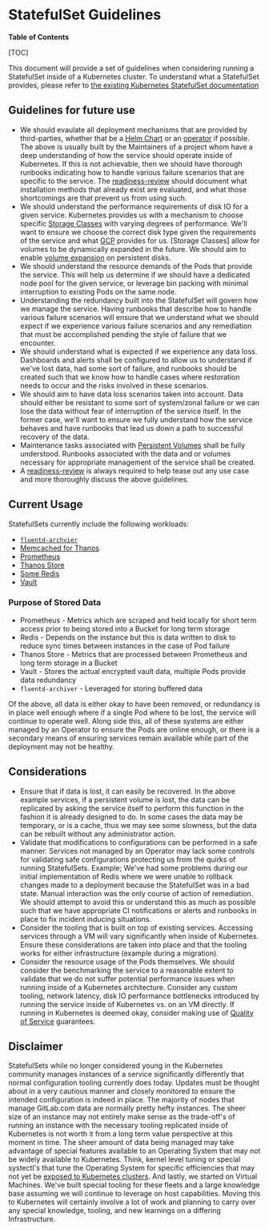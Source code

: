# StatefulSet Guidelines

**Table of Contents**

[TOC]

This document will provide a set of guidelines when considering running a
StatefulSet inside of a Kubernetes cluster.  To understand what a StatefulSet
provides, please refer to [the existing Kubernetes StatefulSet
documentation](https://kubernetes.io/docs/concepts/workloads/controllers/statefulset/)

## Guidelines for future use

* We should evaulate all deployment mechanisms that are provided by
  third-parties, whether that be a [Helm Chart](https://helm.sh/) or an
  [operator](https://kubernetes.io/docs/concepts/extend-kubernetes/operator/) if
  possible. The above is usually built by the Maintainers of a project whom have
  a deep understanding of how the service should operate inside of Kubernetes.
  If this is not achievable, then we should have thorough runbooks indicating
  how to handle various failure scenarios that are specific to the service.  The
  [readiness-review] should document what installation methods that already
  exist are evaluated, and what those shortcomings are that prevent us from
  using such.
* We should understand the performance requirements of disk IO for a given
  service.  Kubernetes provides us with a mechanism to choose specific [Storage
  Classes](https://kubernetes.io/docs/concepts/storage/storage-classes/) with
  varying degrees of performance.  We'll want to ensure we choose the correct
  disk type given the requirements of the service and what
  [GCP](https://cloud.google.com/compute/docs/disks) provides for us.  [Storage
  Classes] allow for volumes to be dynamically expanded in the future.  We
  should aim to enable [volume
  expansion](https://cloud.google.com/kubernetes-engine/docs/how-to/persistent-volumes/volume-expansion)
  on persistent disks.
* We should understand the resource demands of the Pods that provide the
  service.  This will help us determine if we should have a dedicated node pool
  for the given service, or leverage bin packing with minimal interruption to
  existing Pods on the same node.
* Understanding the redundancy built into the StatefulSet will govern how we
  manage the service.  Having runbooks that describe how to handle various
  failure scenarios will ensure that we understand what we should expect if we
  experience various failure scenarios and any remediation that must be
  accomplished pending the style of failure that we encounter.
* We should understand what is expected if we experience any data loss.
  Dashboards and alerts shall be configured to allow us to understand if we've
  lost data, had some sort of failure, and runbooks should be created such that
  we know how to handle cases where restoration needs to occur and the risks
  involved in these scenarios.
* We should aim to have data loss scenarios taken into account.  Data should
  either be resistant to some sort of system/zonal failure or we can lose the
  data without fear of interruption of the service itself.  In the former case,
  we'll want to ensure we fully understand how the service behaves and have
  runbooks that lead us down a path to successful recovery of the data.
* Maintenance tasks associated with [Persistent
  Volumes](https://kubernetes.io/docs/concepts/storage/persistent-volumes/)
  shall be fully understood.  Runbooks associated with the data and or volumes
  necessary for appropriate management of the service shall be created.
* A [readiness-review] is always required to help tease out any use case and
  more thoroughly discuss the above guidelines.

## Current Usage

StatefulSets currently include the following workloads:

* [`fluentd-archvier`](https://gitlab.com/gitlab-com/gl-infra/k8s-workloads/tanka-deployments/-/tree/f106d7b79520582c3ce17ea034eab367f4c63716/lib/fluentd)
* [Memcached for Thanos](https://gitlab.com/gitlab-com/gl-infra/k8s-workloads/tanka-deployments/-/tree/f106d7b79520582c3ce17ea034eab367f4c63716/lib/memcached)
* [Prometheus](https://gitlab.com/gitlab-com/gl-infra/k8s-workloads/gitlab-helmfiles/-/tree/70ccfc6960b9799bde660c5d7546b237971ddfa2/releases/30-gitlab-monitoring)
* [Thanos Store](https://gitlab.com/gitlab-com/gl-infra/k8s-workloads/tanka-deployments/-/tree/f106d7b79520582c3ce17ea034eab367f4c63716/lib/thanos)
* [Some Redis](https://gitlab.com/gitlab-com/gl-infra/k8s-workloads/tanka-deployments/-/tree/f106d7b79520582c3ce17ea034eab367f4c63716/lib/redis)
* [Vault](https://gitlab.com/gitlab-com/gl-infra/k8s-workloads/gitlab-helmfiles/-/tree/70ccfc6960b9799bde660c5d7546b237971ddfa2/releases/vault)

### Purpose of Stored Data

* Prometheus - Metrics which are scraped and held locally for short term access
  prior to being stored into a Bucket for long term storage
* Redis - Depends on the instance but this is data written to disk to reduce
  sync times between instances in the case of Pod failure
* Thanos Store - Metrics that are processed between Prometheus and long term
  storage in a Bucket
* Vault - Stores the actual encrypted vault data, multiple Pods provide data
  redundancy
* `fluentd-archiver` - Leveraged for storing buffered data

Of the above, all data is either okay to have been removed, or redundancy is in
place well enough where if a single Pod where to be lost, the service will
continue to operate well.  Along side this, all of these systems are either
managed by an Operator to ensure the Pods are online enough, or there is a
secondary means of ensuring services remain available while part of the
deployment may not be healthy.

## Considerations

* Ensure that if data is lost, it can easily be recovered.  In the above example
  services, if a persistent volume is lost, the data can be replicated by asking
  the service itself to perform this function in the fashion it is already
  designed to do.  In some cases the data may be temporary, or is a cache, thus
  we may see some slowness, but the data can be rebuilt without any
  administrator action.
* Validate that modifications to configurations can be performed in a safe
  manner.  Services not managed by an Operator may lack some controls for
  validating safe configurations protecting us from the quirks of running
  StatefulSets.  Example; We've had some problems during our initial
  implementation of Redis where we were unable to rollback changes made to a
  deployment because the StatefulSet was in a bad state.  Manual interaction was
  the only course of action of remediation.  We should attempt to avoid this or
  understand this as much as possible such that we have appropriate CI
  notifications or alerts and runbooks in place to fix incident inducing
  situations.
* Consider the tooling that is built on top of existing services.  Accessing
  services through a VM will vary significantly when inside of Kubernetes.
  Ensure these considerations are taken into place and that the tooling works
  for either infrastructure (example during a migration).
* Consider the resource usage of the Pods themselves.  We should consider the
  benchmarking the service to a reasonable extent to validate that we do not
  suffer potential performance issues when running inside of a Kubernetes
  architecture.  Consider any custom tooling, network latency, disk IO
  performance bottlenecks introduced by running the service inside of Kubernetes
  vs. on an VM directly.  If running in Kubernetes is deemed okay, consider
  making use of [Quality of
  Service](https://kubernetes.io/docs/tasks/configure-pod-container/quality-service-pod/)
  guarantees.

## Disclaimer

StatefulSets while no longer considered young in the Kubernetes community
manages instances of a service significantly differently that normal
configuration tooling currently does today.  Updates must be thought about in a
very cautious manner and closely monitored to ensure the intended configuration
is indeed in place.  The majority of nodes that manage GitLab.com data are
normally pretty hefty instances.  The sheer size of an instance may not entirely
make sense as the trade-off's of running an instance with the necessary tooling
replicated inside of Kubernetes is not worth it from a long term value
perspective at this moment in time.  The sheer amount of data being managed may
take advantage of special features available to an Operating System that may not
be widely available to Kubernetes.  Think, kernel level tuning or special
systectl's that tune the Operating System for specific efficiencies that may not
yet be [exposed to Kubernetes
clusters](https://kubernetes.io/docs/tasks/administer-cluster/sysctl-cluster/).
And lastly, we started on Virtual Machines. We've built special tooling for
these fleets and a large knowledge base assuming we will continue to leverage on
host capabilities.  Moving this to Kubernetes will certainly involve a lot of
work and planning to carry over any special knowledge, tooling, and new
learnings on a differing Infrastructure.

[readiness-review]: https://about.gitlab.com/handbook/engineering/infrastructure/production/readiness/
